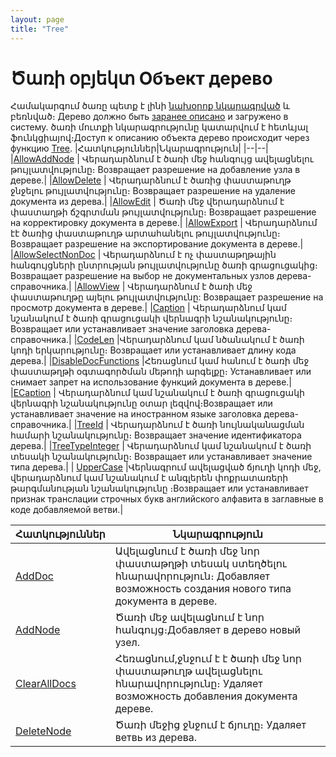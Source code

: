 ```yaml
---
layout: page
title: "Tree"
---
```

# Ծառի օբյեկտ Объект дерево
Համակարգում ծառը պետք է լինի [նախօրոք նկարագրված](../Defs/Tree.html) և բեռնված։ Дерево должно быть [заранее описано](../Defs/Tree.html) и загружено в систему. ծառի մուտքի նկարագրությունը կատարվում է հետևյալ ֆունկցիայով։Доступ к описанию объекта дерево происходит через функцию [Tree](Functions/SysDefManagment/Tree.html).
|Հատկություններ|Նկարագրություն|
|--|--|
|[AllowAddNode](ASTree/AllowAddNode.ht) | Վերադարձնում է ծառի մեջ հանգույց ավելացնելու թույլատվությունը։ Возвращает разрешение на добавление узла в дереве.|
|[AllowDelete](ASTree/AllowDelete.html) | Վերադարձնում է ծառից փաստաթուղթ ջնջելու թույլատվությունը։ Возвращает разрешение на удаление документа из дерева.|
|[AllowEdit](ASTree/AllowEdit.html) | Ծառի մեջ վերադարձնում է փաստաղթի ճշգրտման թույլատվությունը։ Возвращает разрешение на корректировку документа в дереве.|
|[AllowExport](ASTREE/AllowExport.html) | Վերադարձնում էէ ծառից փաստաթուղթ արտահանելու թույլատվությունը։ Возвращает разрешение на экспортирование документа в дереве.|
|[AllowSelectNonDoc](ASTREE/AllowSelectNonDoc.html) | Վերադարձնում է ոչ փաստաթղթային հանգույցների ընտրության թույլատվությունը ծառի գրացուցակից։ Возвращает разрешение на выбор не документальных узлов дерева-справочника.|
|[AllowView](ASTREE/AllowView.html) | Վերադարձնում է ծառի մեջ փաստաթուղթը այելու թույլատվությունը: Возвращает разрешение на просмотр документа в дереве.|
|[Caption](ASTree/Caption.html) | Վերադարձնում կամ նշանակում է ծառի գրացուցակի վերնագրի նշանակությունը։ Возвращает или устанавливает значение заголовка дерева-справочника.|
|[CodeLen](ASTree/CodeLen.html) |Վերադարձնում կամ նծանակում է ծառի կոդի երկարությունը։ Возвращает или устанавливает длину кода дерева.|
|[DisableDocFunctions](ASTREE/DisableDocFunctions.html) |Հեռացնում կամ հանում է ծառի մեջ փաստաթղթի օգտագործման մեթոդի  արգելքը։ Устанавливает или снимает запрет на использование функций документа в дереве.|
|[ECaption](ASTREE/ECaption.html) | Վերադարձնում կամ նշանակում է ծառի գրացուցակի վերնագրի նշանակությունը օտար լեզվով։Возвращает или устанавливает значение на иностранном языке заголовка дерева-справочника.|
|[TreeId](ASTree/TreeId.html) | Վերադարձնում է ծառի նույնականացման համարի նշանակությունը։ Возвращает значение идентификатора дерева.|
|[TreeTypeInteger](ASTree/TreeTypeInteger.html) | Վերադարձնում կամ նշանակում է ծառի տեսակի նշանակությունը։ Возвращает или устанавливает значение типа дерева.|
| [UpperCase](ASTREE/Uppercase.html) |Վերնագրում ավելացված  ճյուղի կոդի մեջ, վերադարձնում կամ նշանակում է անգլերեն փոքրատառերի թարգմանության նշանակությունը ։Возвращает или устанавливает признак транслации строчных букв английского алфавита в заглавные в коде добавляемой ветви.|

|Հատկություններ|Նկարագրություն|
|--|--|
|[AddDoc](ASTREE/AddDoc.html) |Ավելացնում է ծառի մեջ նոր փաստաթղթի տեսակ ստեղծելու հնարավորություն։ Добавляет возможность создания нового типа документа в дереве.|
|[AddNode](ASTREE/AddNode.html) | Ծառի մեջ ավելացնում է նոր հանգույց։Добавляет в дерево новый узел.|
|[ClearAllDocs](ASTREE/ClearAllDocs.html) |Հեռացնում,ջնջում է է ծառի մեջ նոր փաստաթուղթ ավելացնելու հնարավորությունը։  Удаляет возможность добавления документа дереве.|
|[DeleteNode](ASTREE/DeleteNode.html) | Ծառի մեջից ջնջում է ճյուղը։ Удаляет ветвь из дерева.|
